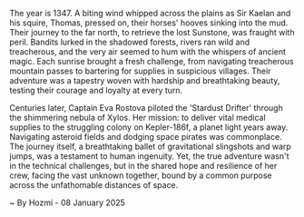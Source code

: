 
The year is 1347.  A biting wind whipped across the plains as Sir Kaelan and his squire, Thomas, pressed on, their horses' hooves sinking into the mud.  Their journey to the far north, to retrieve the lost Sunstone, was fraught with peril.  Bandits lurked in the shadowed forests, rivers ran wild and treacherous, and the very air seemed to hum with the whispers of ancient magic. Each sunrise brought a fresh challenge, from navigating treacherous mountain passes to bartering for supplies in suspicious villages.  Their adventure was a tapestry woven with hardship and breathtaking beauty, testing their courage and loyalty at every turn.


Centuries later, Captain Eva Rostova piloted the 'Stardust Drifter' through the shimmering nebula of Xylos. Her mission: to deliver vital medical supplies to the struggling colony on Kepler-186f, a planet light years away.  Navigating asteroid fields and dodging space pirates was commonplace. The journey itself, a breathtaking ballet of gravitational slingshots and warp jumps, was a testament to human ingenuity. Yet, the true adventure wasn't in the technical challenges, but in the shared hope and resilience of her crew, facing the vast unknown together, bound by a common purpose across the unfathomable distances of space.

~ By Hozmi - 08 January 2025
